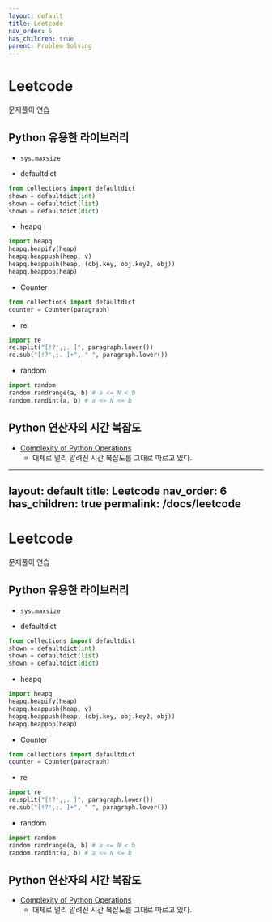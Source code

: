 ```yaml
---
layout: default
title: Leetcode
nav_order: 6
has_children: true
parent: Problem Solving
---
```


# Leetcode

문제풀이 연습

## Python 유용한 라이브러리

- ```sys.maxsize```

- defaultdict

```python
from collections import defaultdict
shown = defaultdict(int)
shown = defaultdict(list)
shown = defaultdict(dict)
```

- heapq

```python
import heapq
heapq.heapify(heap)
heapq.heappush(heap, v)
heapq.heappush(heap, (obj.key, obj.key2, obj))
heapq.heappop(heap)
```

- Counter

```python
from collections import defaultdict
counter = Counter(paragraph)
```

- re

```python
import re
re.split("[!?',;. ]", paragraph.lower())
re.sub("[!?',;. ]+", " ", paragraph.lower())
```

- random
```python
import random
random.randrange(a, b) # a <= N < b
random.randint(a, b) # a <= N <= b
```

## Python 연산자의 시간 복잡도

- [Complexity of Python Operations](https://www.ics.uci.edu/~pattis/ICS-33/lectures/complexitypython.txt)
  - 대체로 널리 알려진 시간 복잡도를 그대로 따르고 있다.
---
layout: default
title: Leetcode
nav_order: 6
has_children: true
permalink: /docs/leetcode
---

# Leetcode

문제풀이 연습

## Python 유용한 라이브러리

- ```sys.maxsize```

- defaultdict

```python
from collections import defaultdict
shown = defaultdict(int)
shown = defaultdict(list)
shown = defaultdict(dict)
```

- heapq

```python
import heapq
heapq.heapify(heap)
heapq.heappush(heap, v)
heapq.heappush(heap, (obj.key, obj.key2, obj))
heapq.heappop(heap)
```

- Counter

```python
from collections import defaultdict
counter = Counter(paragraph)
```

- re

```python
import re
re.split("[!?',;. ]", paragraph.lower())
re.sub("[!?',;. ]+", " ", paragraph.lower())
```

- random
```python
import random
random.randrange(a, b) # a <= N < b
random.randint(a, b) # a <= N <= b
```

## Python 연산자의 시간 복잡도

- [Complexity of Python Operations](https://www.ics.uci.edu/~pattis/ICS-33/lectures/complexitypython.txt)
  - 대체로 널리 알려진 시간 복잡도를 그대로 따르고 있다.
